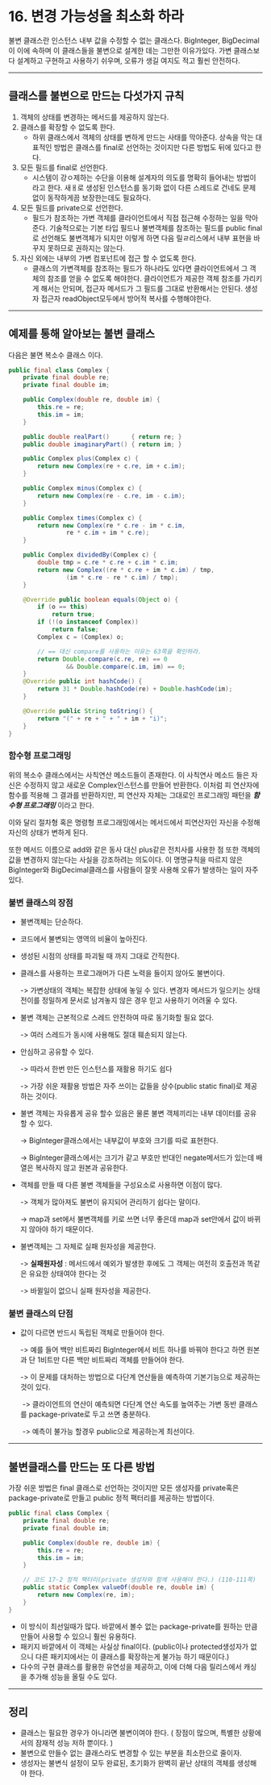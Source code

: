 # 16. 변경 가능성을 최소화 하라



불변 클래스란 인스턴스 내부 값을 수정할 수 없는 클래스다. BigInteger, BigDecimal이 이에 속하며 이 클래스들을 불변으로 설계한 데는 그만한 이유가있다. 가변 클래스보다 설계하고 구현하고 사용하기 쉬우며, 오류가 생길 여지도 적고 훨씬 안전하다.



---

## 클래스를 불변으로 만드는 다섯가지 규칙

1. 객체의 상태를 변경하는 메서드를 제공하지 않는다.
2. 클래스를 확장할 수 없도록 한다.
   * 하위 클래스에서 객체의 상태를 변하게 만드는 사태를 막아준다. 상속을 막는 대표적인 방법은 클래스를 final로 선언하는 것이지만 다른 방법도 뒤에 있다고 한다.
3. 모든 필드를 final로 선언한다.
   * 시스템이 강ㅇ제하는 수단을 이용해 설계자의 의도를 명확히 들어내는 방법이라고 한다. 새ㅐ로 생성된 인스턴스를 동기화 없이 다른 스레드로 건네도 문제 없이 동작하게끔 보장한는데도 필요하다.
4. 모든 필드를 private으로 선언한다.
   * 필드가 참조하는 가변 객체를 클라이언트에서 직접 접근해 수정하는 일을 막아준다. 기술적으로는 기본 타입 필드나 불변객체를 참조하는 필드를 public final로 선언해도 불변객체가 되지만 이렇게 하면 다음 릴ㄹ리스에서 내부 표현을 바꾸지 못하므로 권하지는 않는다.
5. 자신 외에는 내부의 가변 컴포넌트에 접근 할 수 없도록 한다.
   * 클래스의 가변객체를 참조하는 필드가 하나라도 있다면 클라이언트에서 그 객체의 참조를 얻을 수 없도록 해야한다. 클라이언트가 제공한 객체 참조를 가리키게 해서는 안되며, 접근자 메서드가 그 필드를 그대로 반환해서는 안된다. 생성자 접근자 readObject모두에서 방어적 복사를 수행해야한다.



---

## 예제를 통해 알아보는 불변 클래스



다음은 불면 복소수 클래스 이다.

~~~java
public final class Complex {
    private final double re;
    private final double im;

    public Complex(double re, double im) {
        this.re = re;
        this.im = im;
    }

    public double realPart()      { return re; }
    public double imaginaryPart() { return im; }

    public Complex plus(Complex c) {
        return new Complex(re + c.re, im + c.im);
    }

    public Complex minus(Complex c) {
        return new Complex(re - c.re, im - c.im);
    }

    public Complex times(Complex c) {
        return new Complex(re * c.re - im * c.im,
                re * c.im + im * c.re);
    }

    public Complex dividedBy(Complex c) {
        double tmp = c.re * c.re + c.im * c.im;
        return new Complex((re * c.re + im * c.im) / tmp,
                (im * c.re - re * c.im) / tmp);
    }

    @Override public boolean equals(Object o) {
        if (o == this)
            return true;
        if (!(o instanceof Complex))
            return false;
        Complex c = (Complex) o;

        // == 대신 compare를 사용하는 이유는 63쪽을 확인하라.
        return Double.compare(c.re, re) == 0
                && Double.compare(c.im, im) == 0;
    }
    @Override public int hashCode() {
        return 31 * Double.hashCode(re) + Double.hashCode(im);
    }

    @Override public String toString() {
        return "(" + re + " + " + im + "i)";
    }
}
~~~



### 함수형 프로그래밍

 위의 복소수 클래스에서는 사칙연산 메소드들이 존재한다. 이 사칙연사 메소드 들은 자신은 수정하지 않고 새로운 Complex인스턴스를 만들어 반환한다. 이처럼 피 연산자에 함수를 적용해 그 결과를 반환하지만, 피 연산자 자체는 그대로인 프로그래밍 패턴을 ***함수형 프로그래밍*** 이라고 한다.

 이와 달리 절차형 혹은 명령형 프로그래밍에서는 메서드에서 피연산자인 자신을 수정해 자신의 상태가 변하게 된다.

 또한 메서드 이름으로 add와 같은 동사 대신 plus같은 전치사를 사용한 점 또한 객체의 값을 변경하지 않는다는 사실을 강조하려는 의도이다. 이 명명규칙을 따르지 않은 BigInteger와 BigDecimal클래스를 사람들이 잘못 사용해 오류가 발생하는 일이 자주 있다.



### 불변 클래스의 장점

* 불변객체는 단순하다.

* 코드에서 불변되는 영역의 비율이 높아진다.

* 생성된 시점의 상태를 파괴될 때 까지 그대로 간직한다.

* 클래스를 사용하는 프로그래머가 다른 노력을 들이지 않아도 불변이다.

  -> 가변상태의 객체는 복잡한 상태에 놓일 수 있다. 변경자 메서드가 일으키는 상태전이를 정밀하게 문서로 남겨놓지 않은 경우 믿고 사용하기 어려울 수 있다.

* 불변 객체는 근본적으로 스레드 안전하여 따로 동기화할 필요 없다.

  -> 여러 스레드가 동시에 사용해도 절대 훼손되지 않는다.

* 안심하고 공유할 수 있다. 

  -> 따라서 한번 만든 인스턴스를 재활용 하기도 쉽다

  -> 가장 쉬운 재활용 방법은 자주 쓰이는 값들을 상수(public static final)로 제공하는 것이다.

* 불변 객체는 자유롭게 공유 할수 있음은 물론 불변 객체끼리는 내부 데이터를 공유 할 수 있다.

  -> BigInteger클래스에서는 내부값이 부호와 크기를 따로 표현한다.

  -> BigInteger클래스에서는 크기가 같고 부호만 반대인 negate메서드가 있는데 배열은 복사하지 않고 원본과 공유한다.

* 객체를 만들 때 다른 불변 객체들을 구성요소로 사용하면 이점이 많다.

  -> 객체가 많아져도 불변이 유지되어 관리하기 쉽다는 말이다.

  -> map과 set에서 불변객체를 키로 쓰면 너무 좋은데 map과 set안에서 값이 바뀌지 않아야 하기 때문이다.

* 불변객체는 그 자체로 실패 원자성을 제공한다.

  -> **실패원자성** : 메서드에서 예외가 발생한 후에도 그 객체는 여전히 호출전과 똑같은 유요한 상태여야 한다는 것
  
  -> 바뀔일이 없으니 실패 원자성을 제공한다.



### 불변 클래스의 단점

* 값이 다르면 반드시 독립된 객체로 만들어야 한다.

  -> 예를 들어 백만 비트짜리 BigInteger에서 비트 하나를 바꿔야 한다고 하면 원본과 단 1비트만 다른 백만 비트짜리 객체를 만들어야 한다.

  -> 이 문제를 대처하는 방법으로 다단계 연산들을 예측하여 기본기능으로 제공하는 것이 있다.

  ​	-> 클라이언트의 연산이 예측되면 다단계 연산 속도를 높여주는 가변 동반 클래스를 package-private로 두고 쓰면 충분하다.

  ​	-> 예측이 불가능 할경우 public으로 제공하는게 최선이다.



---

## 불변클래스를 만드는 또 다른 방법



가장 쉬운 방법은 final 클래스로 선언하는 것이지만 모든 생성자를 private혹은 package-private로 만들고 public 정적 팩터리를 제공하는 방법이다.

~~~java
public final class Complex {
    private final double re;
    private final double im;

    public Complex(double re, double im) {
        this.re = re;
        this.im = im;
    }

    // 코드 17-2 정적 팩터리(private 생성자와 함께 사용해야 한다.) (110-111쪽)
    public static Complex valueOf(double re, double im) {
        return new Complex(re, im);
    }
}
~~~



* 이 방식이 최선일때가 많다. 바깥에서 볼수 없는 package-private를 원하는 만큼 만들어 사용할 수 있으니 훨씬 유용하다.
* 패키지 바깥에서 이 객체는 사실상 final이다. (public이나 protected생성자가 없으니 다른 패키지에서는 이 클래스를 확장하는게 불가능 하기 때문이다.)
* 다수의 구현 클래스를 활용한 유연성을 제공하고, 이에 더해 다음 릴리스에서 캐싱을 추가해 성능을 올릴 수도 있다.



---

## 정리

* 클래스는 필요한 경우가 아니라면 불변이여야 한다. ( 장점이 많으며, 특별한 상황에서의 잠재적 성능 저하 뿐이다. )
* 불변으로 만들수 없는 클래스라도 변경할 수 있는 부분을 최소한으로 줄이자.
* 생성자는 불변식 설정이 모두 완료된, 초기화가 완벽히 끝난 상태의 객체를 생성해야 한다.







